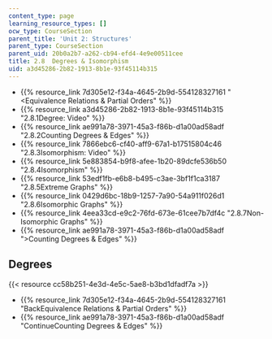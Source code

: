 ```yaml
---
content_type: page
learning_resource_types: []
ocw_type: CourseSection
parent_title: 'Unit 2: Structures'
parent_type: CourseSection
parent_uid: 20b0a2b7-a262-cb94-efd4-4e9e00511cee
title: 2.8  Degrees & Isomorphism
uid: a3d45286-2b82-1913-8b1e-93f45114b315
---
```


*   {{% resource_link 7d305e12-f34a-4645-2b9d-554128327161 "\<Equivalence Relations & Partial Orders" %}}
*   {{% resource_link a3d45286-2b82-1913-8b1e-93f45114b315 "2.8.1Degree: Video" %}}
*   {{% resource_link ae991a78-3971-45a3-f86b-d1a00ad58adf "2.8.2Counting Degrees & Edges" %}}
*   {{% resource_link 7866ebc6-cf40-aff9-67a1-b17515804c46 "2.8.3Isomorphism: Video" %}}
*   {{% resource_link 5e883854-b9f8-afee-1b20-89dcfe536b50 "2.8.4Isomorphism" %}}
*   {{% resource_link 53edf1fb-e6b8-b495-c3ae-3bf1f1ca3187 "2.8.5Extreme Graphs" %}}
*   {{% resource_link 0429d6bc-18b9-1257-7a90-54a911f026d1 "2.8.6Isomorphic Graphs" %}}
*   {{% resource_link 4eea33cd-e9c2-76fd-673e-61cee7b7df4c "2.8.7Non-Isomorphic Graphs" %}}
*   {{% resource_link ae991a78-3971-45a3-f86b-d1a00ad58adf "\>Counting Degrees & Edges" %}}

Degrees
-------

{{< resource cc58b251-4e3d-4e5c-5ae8-b3bd1dfadf7a >}}

*   {{% resource_link 7d305e12-f34a-4645-2b9d-554128327161 "BackEquivalence Relations & Partial Orders" %}}
*   {{% resource_link ae991a78-3971-45a3-f86b-d1a00ad58adf "ContinueCounting Degrees & Edges" %}}